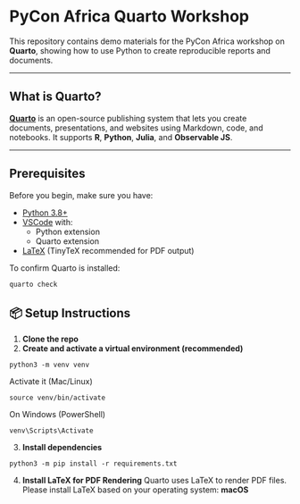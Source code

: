 # PyCon Africa Quarto Workshop

This repository contains demo materials for the PyCon Africa workshop on **Quarto**, showing how to use Python to create reproducible reports and documents.

---

## What is Quarto?

[**Quarto**](https://quarto.org/) is an open-source publishing system that lets you create documents, presentations, and websites using Markdown, code, and notebooks.
It supports **R**, **Python**, **Julia**, and **Observable JS**.

---

## Prerequisites

Before you begin, make sure you have:

- [Python 3.8+](https://www.python.org/downloads/)
- [VSCode](https://code.visualstudio.com/) with:
  - Python extension
  - Quarto extension
- [LaTeX](https://quarto.org/docs/output-formats/pdf-engine.html#installing-tinytex) (TinyTeX recommended for PDF output)

To confirm Quarto is installed:

```bash
quarto check
```

## 📦 Setup Instructions

1. **Clone the repo**
2. **Create and activate a virtual environment (recommended)**
```
python3 -m venv venv
```
Activate it (Mac/Linux)
```
source venv/bin/activate
```
On Windows (PowerShell)
```
venv\Scripts\Activate
```
3. **Install dependencies**
```
python3 -m pip install -r requirements.txt
```
4. **Install LaTeX for PDF Rendering**
Quarto uses LaTeX to render PDF files.
Please install LaTeX based on your operating system:
**macOS**


